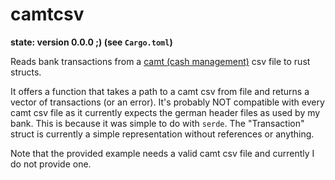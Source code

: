 # camtcsv

**state: version 0.0.0 ;) (see `Cargo.toml`)**

Reads bank transactions from a [camt (cash management)][wikipedia] csv file to rust structs.

It offers a function that takes a path to a camt csv from file and returns a vector of transactions (or an error). It's probably NOT compatible with every camt csv file as it currently expects the german header files as used by my bank. This is because it was simple to do with `serde`. The "Transaction" struct is currently a simple representation without references or anything.


Note that the provided example needs a valid camt csv file and currently I do not provide one.

[wikipedia]: https://de.wikipedia.org/wiki/Camt-Format (Cash Management on Wikipedia)
